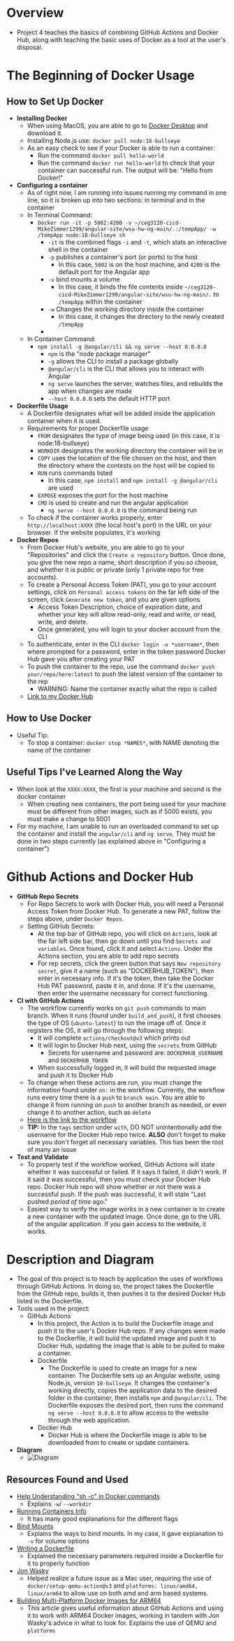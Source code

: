 # Overview
- Project 4 teaches the basics of combining GitHub Actions and Docker Hub, along with teaching the basic uses of Docker as a tool at the user's disposal.
# The Beginning of Docker Usage
## How to Set Up Docker
- **Installing Docker**
	- When using MacOS, you are able to go to [Docker Desktop](https://www.docker.com/products/docker-desktop/) and download it.
	- Installing Node.js use: `docker pull node:18-bullseye`
	- As an easy check to see if your Docker is able to run a container:
		- Run the command `docker pull hello-world`
		- Run the command `docker run hello-world` to check that your container can successful run. The output will be: "Hello from Docker!"
- **Configuring a container**
	- As of right now, I am running into issues running my command in one line, so it is broken up into two sections: in terminal and in the container
	- In Terminal Command:
		- `Docker run -it -p 5002:4200 -v ~/ceg3120-cicd-MikeZimmer1299/angular-site/wsu-hw-ng-main/.:/tempApp/ -w /tempApp node:18-bullseye sh`
			- `-it` is the combined flags `-i` and `-t`, which stats an interactive shell in the container
			- `-p` publishes a container's port (or ports) to the host
				- In this case, `5002` is on the host machine, and `4200` is the default port for the Angular app
			- `-v` bind mounts a volume
				- In this case, it binds the file contents inside `~/ceg3120-cicd-MikeZimmer1299/angular-site/wsu-hw-ng-main/.` to `/tempApp` within the container
			- `-w` Changes the working directory inside the container
				- In this case, it changes the directory to the newly created `/tempApp`
			- 
	- In Container Command:
		- `npm install -g @angular/cli && ng serve --host 0.0.0.0`
			- `npm` is the "node package manager"
			- `-g` allows the CLI to install a package globally
			- `@angular/cli` is the CLI that allows you to interact with Angular
			- `ng serve` launches the server, watches files, and rebuilds the app when changes are made
			- `--host 0.0.0.0` sets the default HTTP port
- **Dockerfile Usage**
	- A Dockerfile designates what will be added inside the application container when it is used.
	- Requirements for proper Dockerfile usage
		- `FROM` designates the type of image being used (in this case, it is node:18-bullseye)
		- `WORKDIR` designates the working directory the container will be in
		- `COPY` uses the location of the file chosen on the host, and then the directory where the contests on the host will be copied to
		- `RUN` runs commands listed
			- In this case, `npm install` and `npm install -g @angular/cli` are used
		- `EXPOSE` exposes the port for the host machine
		- `CMD` is used to create and run the angular application
			- `ng serve --host 0.0.0.0` is the command being run
	- To check if the container works properly, enter `http://localhost:XXXX` (the local host's port) in the URL on your browser. If the website populates, it's working
- **Docker Repos**
	- From Docker Hub's website, you are able to go to your "Repositories" and click the `Create a repository` button. Once done, you give the new repo a name, short description if you so choose, and whether it is public or private (only 1 private repo for free accounts).
	- To create a Personal Access Token (PAT), you go to your account settings, click on `Personal access tokens` on the far left side of the screen, click `Generate new token`, and you are given options
		- Access Token Description, choice of expiration date, and whether your key will allow read-only, read and write, or read, write, and delete.
		- Once generated, you will login to your docker account from the CLI
	- To authenticate, enter in the CLI `docker login -u *username*`, then where prompted for a password, enter in the token password Docker Hub gave you after creating your PAT
	- To push the container to the repo, use the command `docker push your/repo/here:latest` to push the latest version of the container to the rep
		- WARNING: Name the container exactly what the repo is called
	- [Link to my Docker Hub](https://hub.docker.com/r/mjzimmer121999/zimmer-ceg3120)
## How to Use Docker
- Useful Tip:
	- To stop a container: `docker stop *NAMES*`, with NAME denoting the name of the container

## Useful Tips I've Learned Along the Way
- When look at the `XXXX:XXXX`, the first is your machine and second is the docker container
	- When creating new containers, the port being used for your machine must be different from other images, such as if 5000 exists, you must make a change to 5001
- For my machine, I am unable to run an overloaded command to set up the container and install the `angular/cli` and `ng serve`. They must be done in two steps currently (as explained above in "Configuring a container")

# Github Actions and Docker Hub
- **GitHub Repo Secrets**
	- For Repo Secrets to work with Docker Hub, you will need a Personal Access Token from Docker Hub. To generate a new PAT, follow the steps above, under `Docker Repos`.
	- Setting GitHub Secrets:
		- At the top bar of GitHub repo, you will click on `Actions`, look at the far left side bar, then go down until you find `Secrets and variables`. Once found, click it and select `Actions`. Under the Actions section, you are able to add repo secrets
		- For rep secrets, click the green button that says `New repository secret`, give it a name (such as "DOCKERHUB_TOKEN"), then enter in necessary info. If it's the token, then take the Docker Hub PAT password, paste it in, and done. If it's the username, then enter the username necessary for correct functioning.
- **CI with GitHub Actions**
	- The workflow currently works on `git push` commands to main branch. When it runs (found under `build_and_push`), it first chooses the type of OS (`ubuntu-latest`) to run the image off of. Once it registers the OS, it will go through the following steps:
		- It will complete `actions/checkout@v3` which prints out 
		- It will login to Docker Hub next, using the `secrets` from GitHub
			- Secrets for username and password are: `DOCKERHUB_USERNAME` and `DOCKERHUB_TOKEN`
		- When successfully logged in, it will build the requested image and push it to Docker Hub
	- To change when these actions are run, you must change the information found under `on:` in the workflow. Currently, the workflow runs every time there is a `push` to `branch main`. You are able to change it from running on `push` to another branch as needed, or even change it to another action, such as `delete`
	- [Here is the link to the workflow](https://github.com/WSU-kduncan/ceg3120-cicd-MikeZimmer1299/blob/main/.github/workflows/project4Workflow.yml)
	- **TIP:** In the `tags` section under `with`, DO NOT unintentionally add the username for the Docker Hub repo twice. **ALSO** don't forget to make sure you don't forget all necessary variables. This has been the root of many an issue
- **Test and Validate**
	- To properly test if the workflow worked, GitHub Actions will state whether it was successful or failed. If it says it failed, it didn't work. If it said it was successful, then you must check your Docker Hub repo. Docker Hub repo will show whether or not there was a successful push. If the push was successful, it will state "Last pushed *period of time* ago."
	- Easiest way to verify the image works in a new container is to create a new container with the updated image. Once done, go to the URL of the angular application. If you gain access to the website, it works.

# Description and Diagram
  - The goal of this project is to teach by application the uses of workflows through GitHub Actions. In doing so, the project takes the Dockerfile from the GitHub repo, builds it, then pushes it to the desired Docker Hub listed in the Dockerfile.
  - Tools used in the project:
    - GitHub Actions
	  - In this project, the Action is to build the Dockerfile image and push it to the user's Docker Hub repo. If any changes were made to the Dockerfile, it will build the updated image and push it to Docker Hub, updating the image that is able to be pulled to make a container.
	  - Dockerfile
	    - The Dockerfile is used to create an image for a new container. The Dockerfile sets up an Angular website, using Node.js, version `18-bullseye`. It changes the container's working directly, copies the application data to the desired folder in the container, then installs `npm` and `@angular/cli`. The Dockerfile exposes the desired port, then runs the command `ng serve --host 0.0.0.0` to allow access to the website through the web application.
	  - Docker Hub
	    - Docker Hub is where the Dockerfile image is able to be downloaded from to create or update containers.
  - **Diagram**
    - ![Diagram](images/Diagram.png)
## Resources Found and Used
- [Help Understanding "sh -c" in Docker commands](https://docs.docker.com/reference/cli/docker/container/exec/)
	- Explains `-w`/ `--workdir`
- [Running Containers Info](https://docs.docker.com/engine/containers/run/)
	- It has many good explanations for the different flags 
- [Bind Mounts](https://docs.docker.com/engine/storage/bind-mounts/)
	- Explains the ways to bind mounts. In my case, it gave explanation to `-v` for volume options
- [Writing a Dockerfile](https://www.digitalocean.com/community/tutorials/how-to-build-a-node-js-application-with-docker)
	- Explained the necessary parameters required inside a Dockerfile for it to properly function
- [Jon Wasky](https://github.com/Wamski)
	- Helped realize a future issue as a Mac user, requiring the use of `docker/setup-qemu-action@v3` and `platforms: linux/amd64, linux/arm64` to allow use on both amd and arm based systems.
- [Building Multi-Platform Docker Images for ARM64](https://www.blacksmith.sh/blog/building-multi-platform-docker-images-for-arm64-in-github-actions)
	- This article gives useful information about GitHub Actions and using it to work with ARM64 Docker images, working in tandem with Jon Wasky's advice in what to look for. Explains the use of QEMU and `platforms`